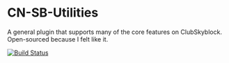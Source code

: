 # CN-SB-Utilities
A general plugin that supports many of the core features on ClubSkyblock.
Open-sourced because I felt like it.

[![Build Status](https://travis-ci.com/kevinsal03/CN-SB-Utilities.svg?branch=master)](https://travis-ci.com/kevinsal03/CN-SB-Utilities)
